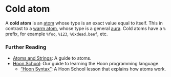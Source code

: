 # Cold atom

A **cold atom** is an [atom](glossary/atom) whose type is an exact value equal to itself. This in contrast to a [warm atom](glossary/warm-atom), whose type is a general [aura](glossary/aura). Cold atoms have a `%` prefix, for example `%foo`, `%123`, `%0xdead.beef`, etc.

### Further Reading

- [Atoms and Strings](language/hoon/reference/rune/constants): A guide to atoms.
- [Hoon School](courses/hoon-school/): Our guide to learning the Hoon programming language.
  - [“Hoon Syntax”](courses/hoon-school/B-syntax#nouns): A Hoon School lesson that explains how atoms work.
